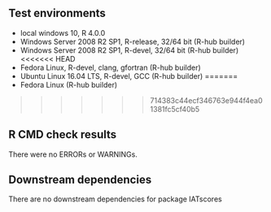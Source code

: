 ## Test environments
* local windows 10, R 4.0.0
* Windows Server 2008 R2 SP1, R-release, 32/64 bit (R-hub builder)
* Windows Server 2008 R2 SP1, R-devel, 32/64 bit (R-hub builder)
<<<<<<< HEAD
* Fedora Linux, R-devel, clang, gfortran (R-hub builder)
* Ubuntu Linux 16.04 LTS, R-devel, GCC (R-hub builder)
=======
* Fedora Linux (R-hub builder)
>>>>>>> 714383c44ecf346763e944f4ea01381fc5cf40b5

## R CMD check results
There were no ERRORs or WARNINGs. 

## Downstream dependencies
There are no downstream dependencies for package IATscores